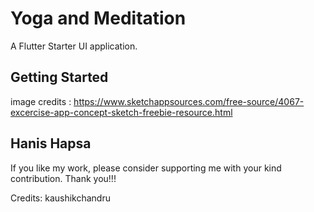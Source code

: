 # Yoga and Meditation
A Flutter Starter UI application.

## Getting Started

image credits : https://www.sketchappsources.com/free-source/4067-excercise-app-concept-sketch-freebie-resource.html

## Hanis Hapsa
If you like my work, please consider supporting me with your kind contribution. Thank you!!!

Credits: kaushikchandru
